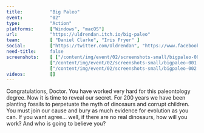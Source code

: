 ```yaml
---
title:          "Big Paleo"
event:          "02"
type:           "Action"
platforms:      ["Windows", "macOS"]
url:            "https://uldrendan.itch.io/big-paleo"
team:           [ "Daniel Clarke", "Iris Fryer" ]
social:         ["https://twitter.com/Uldrendan", "https://www.facebook.com/IrisFryerArt/"]
need-title:     false
screenshots:    [ ["/content/img/event/02/screenshots-small/bigpaleo-000.jpg", "/content/img/event/02/screenshots/bigpaleo-000.jpg"],
                ["/content/img/event/02/screenshots-small/bigpaleo-001.jpg", "/content/img/event/02/screenshots/bigpaleo-001.jpg"],
                ["/content/img/event/02/screenshots-small/bigpaleo-002.jpg", "/content/img/event/02/screenshots/bigpaleo-002.jpg"] ]
videos:         []
---
```

Congratulations, Doctor. You have worked very hard for this paleontology degree. Now it is time to reveal our secret. For 200 years we have been planting fossils to perpetuate the myth of dinosaurs and corrupt children. You must join our cause and bury as much evidence for evolution as you can. If you want agree... well, if there are no real dinosaurs, how will you work? And who is going to believe you?